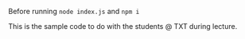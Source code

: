 Before running `node index.js` and  `npm i`

This is the sample code to do with the students @ TXT during lecture. 